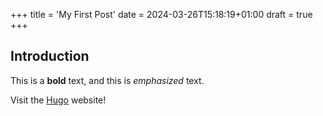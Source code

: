 +++
title = 'My First Post'
date = 2024-03-26T15:18:19+01:00
draft = true
+++

## Introduction

This is a **bold** text, and this is *emphasized* text.

Visit the [Hugo](https://gohugo.io) website!
